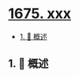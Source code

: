 # [1675. xxx](https://github.com/Tdahuyou/TNotes.leetcode/tree/main/notes/1675.%20xxx)

<!-- region:toc -->

- [1. 📝 概述](#1--概述)

<!-- endregion:toc -->

## 1. 📝 概述
